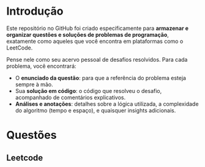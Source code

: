 # Introdução

Este repositório no GitHub foi criado especificamente para **armazenar e organizar questões e soluções de problemas de programação**, exatamente como aqueles que você encontra em plataformas como o LeetCode.

Pense nele como seu acervo pessoal de desafios resolvidos. Para cada problema, você encontrará:

-   O **enunciado da questão**: para que a referência do problema esteja sempre à mão.
-   Sua **solução em código**: o código que resolveu o desafio, acompanhado de comentários explicativos.
-   **Análises e anotações**: detalhes sobre a lógica utilizada, a complexidade do algoritmo (tempo e espaço), e quaisquer insights adicionais.

# Questões

## Leetcode
